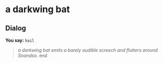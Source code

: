 # a darkwing bat
## Dialog

**You say:** `hail`



>*a darkwing bat emits a barely audible screech and flutters around Soandso.*
end
